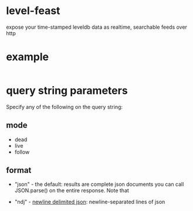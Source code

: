 # level-feast

expose your time-stamped leveldb data as realtime, searchable feeds over http

# example

``` js
```
# query string parameters

Specify any of the following on the query string:

## mode

* dead
* live
* follow

## format

* "json" - the default: results are complete json documents you can call
JSON.parse() on the entire response. Note that 

* "ndj" - [newline delimited json](http://trephine.org/t/index.php?title=Newline_delimited_JSON):
newline-separated lines of json 

